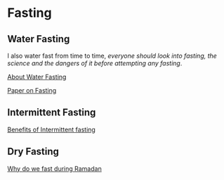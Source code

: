 # Fasting

## Water Fasting

I also water fast from time to time, _everyone should look into fasting, the science and the dangers of it before attempting any fasting_.

[About Water Fasting](https://www.healthline.com/nutrition/water-fasting)

[Paper on Fasting](https://www.ncbi.nlm.nih.gov/pmc/articles/PMC4684131/)

## Intermittent Fasting

[Benefits of Intermittent fasting](https://www.healthline.com/nutrition/10-health-benefits-of-intermittent-fasting)

## Dry Fasting

[Why do we fast during Ramadan](https://www.muslimaid.org/media-centre/blog/why-muslims-fast-during-ramadan/)


